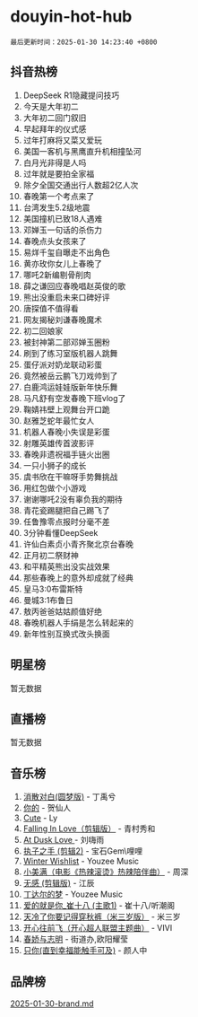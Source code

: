 # douyin-hot-hub

`最后更新时间：2025-01-30 14:23:40 +0800`

## 抖音热榜

1. DeepSeek R1隐藏提问技巧
1. 今天是大年初二
1. 大年初二回门叙旧
1. 早起拜年的仪式感
1. 过年打麻将又菜又爱玩
1. 美国一客机与黑鹰直升机相撞坠河
1. 白月光非得是人吗
1. 过年就是要拍全家福
1. 除夕全国交通出行人数超2亿人次
1. 春晚第一个考点来了
1. 台湾发生5.2级地震
1. 美国撞机已致18人遇难
1. 邓婵玉一句话的杀伤力
1. 春晚点头女孩来了
1. 易烊千玺自曝走不出角色
1. 黄亦玫你女儿上春晚了
1. 哪吒2新编剔骨削肉
1. 薛之谦回应春晚唱赵英俊的歌
1. 熊出没重启未来口碑好评
1. 唐探值不值得看
1. 网友揭秘刘谦春晚魔术
1. 初二回娘家
1. 被封神第二部邓婵玉圈粉
1. 刷到了练习室版机器人跳舞
1. 蛋仔派对奶龙联动彩蛋
1. 竟然被岳云鹏飞刀戏帅到了
1. 白鹿鸿运娃娃版新年快乐舞
1. 马凡舒有空发春晚下班vlog了
1. 鞠婧祎壁上观舞台开口跪
1. 赵雅芝蛇年最忙女人
1. 机器人春晚小失误是彩蛋
1. 射雕英雄传首波影评
1. 春晚非遗祝福手链火出圈
1. 一只小狮子的成长
1. 虞书欣在干嘛呀手势舞挑战
1. 用红包做个小游戏
1. 谢谢哪吒2没有辜负我的期待
1. 青花瓷踢腿把自己踢飞了
1. 任鲁豫零点报时分毫不差
1. 3分钟看懂DeepSeek
1. 许仙白素贞小青齐聚北京台春晚
1. 正月初二祭财神
1. 和平精英熊出没实战效果
1. 那些春晚上的意外却成就了经典
1. 皇马3:0布雷斯特
1. 曼城3:1布鲁日
1. 敖丙爸爸姑姑颜值好绝
1. 春晚机器人手绢是怎么转起来的
1. 新年性别互换式改头换面

## 明星榜

暂无数据

## 直播榜

暂无数据

## 音乐榜

1. [消散对白(圆梦版)](https://sf5-hl-cdn-tos.douyinstatic.com/obj/tos-cn-ve-2774/og4jB5I5IizzoZVAAAzWgBMAsMDWoArfwBOiFs) - 丁禹兮
1. [你的](https://sf5-hl-cdn-tos.douyinstatic.com/obj/tos-cn-ve-2774/oYuIeKf42jB7sEV6B2upMdpYAgfrQWj0FeRegh) - 贺仙人
1. [Cute](https://sf5-hl-cdn-tos.douyinstatic.com/obj/tos-cn-ve-2774/o4IbIzHWKAAB4wsS5qMBRiiAlEBGTpQRNfFvuo) - Ly
1. [Falling In Love（剪辑版）](https://sf5-hl-cdn-tos.douyinstatic.com/obj/tos-cn-ve-2774/o8ajpA8zzgBPahbBIO8AcKGBLJezFCRd1wfP9f) - 青村秀和
1. [ At Dusk  Love ](https://sf5-hl-cdn-tos.douyinstatic.com/obj/tos-cn-ve-2774/o8CrpCf5CaYgI4ZrtQgMQAFEfuGqNnRSDQAPBc) - 刘嗨雨
1. [执子之手 (剪辑2)](https://sf3-cdn-tos.douyinstatic.com/obj/tos-cn-ve-2774/oUoZLQjCc31XzqsBnBQUNgeKtYPBcgbFDwtfcu) - 宝石Gem\哩哩
1. [Winter Wishlist](https://sf5-hl-cdn-tos.douyinstatic.com/obj/tos-cn-ve-2774/oIIgUOeamCFCVAzxN6MFRLIBlLGpUqQxeeHrLE) - Youzee Music
1. [小美满（电影《热辣滚烫》热辣陪伴曲）](https://sf3-cdn-tos.douyinstatic.com/obj/tos-cn-ve-2774/o0GAn2lSgfZIDUgtevCGDQYnFg4CwnrBaxbTZL) - 周深
1. [无感 (剪辑版)](https://sf5-hl-cdn-tos.douyinstatic.com/obj/tos-cn-ve-2774/o0eIsUzJBDlQaQFC5OFlgbMEZC1TFYBftOBn6p) - 江辰
1. [丁达尔的梦](https://sf5-hl-cdn-tos.douyinstatic.com/obj/tos-cn-ve-2774/oMU3WirUZBVQkAC9ccG5P2IQirziZM2RTInUY) - Youzee Music
1. [爱的就是你_崔十八 (主歌1)](https://sf5-hl-cdn-tos.douyinstatic.com/obj/tos-cn-ve-2774/oI5BO5DhFZ6UTcNCnZaOCBLtZ7WIMQGfgnXf5E) - 崔十八/听潮阁
1. [天冷了你要记得穿秋裤（米三岁版）](https://sf6-cdn-tos.douyinstatic.com/obj/tos-cn-ve-2774/oQlIwVIDWiZ6BQilAorS7MA0AgCkQDvcZAdm1) - 米三岁
1. [开心往前飞（开心超人联盟主题曲）](https://sf5-hl-cdn-tos.douyinstatic.com/obj/tos-cn-ve-2774/9d8fb7c82cf1421fb93a9fe925275e0a) - VIVI
1. [春娇与志明](https://sf5-hl-cdn-tos.douyinstatic.com/obj/tos-cn-ve-2774/e530d8fceb7044b39707d7f9ff54add1) - 街道办,欧阳耀莹
1. [只你(直到幸福能触手可及)](https://sf5-hl-cdn-tos.douyinstatic.com/obj/tos-cn-ve-2774/o0lBkRDzFTeaVSUz3ZZSCBVtZ5DIMQGfgmEAuE) - 颜人中

## 品牌榜

[2025-01-30-brand.md](2025-01-30-brand.md)
